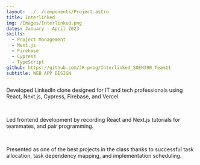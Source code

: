 ```yaml
---
layout: ../../components/Project.astro
title: Interlinked
img: /Images/Interlinked.png
dates: January - April 2023
skills:
  - Project Management
  - Next.js
  - Firebase
  - Cypress
  - TypeScript
github: https://github.com/JR-prog/Interlinked_SOEN390_Team11
subtitle: WEB APP DESIGN
---
```

Developed LinkedIn clone designed for IT and tech
professionals using React, Next.js, Cypress, Firebase, and
Vercel.

<br />

Led frontend development by recording React and Next.js
tutorials for teammates, and pair programming.

<br />

Presented as one of the best projects in the class thanks
to successful task allocation, task dependency mapping,
and implementation scheduling.
